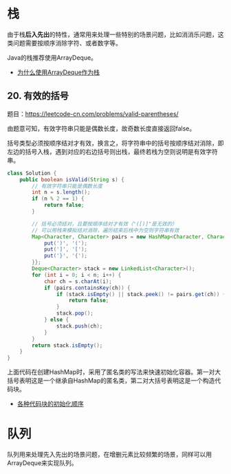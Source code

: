 <!--
date: 2021-11-09T10:34:12+08:00
lastmod: 2021-11-10T10:34:12+08:00
-->

# 栈

由于栈**后入先出**的特性，通常用来处理一些特别的场景问题，比如消消乐问题，这类问题需要按顺序消除字符、或者数字等。

Java的栈推荐使用ArrayDeque。

* [为什么使用ArrayDeque作为栈](https://javanote.doc.lewky.cn/#/all/algorithm_03_单调栈?id=%e4%b8%ba%e4%bb%80%e4%b9%88%e4%bd%bf%e7%94%a8arraydeque%e4%bd%9c%e4%b8%ba%e6%a0%88)

## 20. 有效的括号

题目：https://leetcode-cn.com/problems/valid-parentheses/

由题意可知，有效字符串只能是偶数长度，故奇数长度直接返回false。

括号类型必须按顺序结对才有效，换言之，将字符串中的括号按顺序结对消除，即左边的括号入栈，遇到对应的右边括号则出栈，最终若栈为空则说明是有效字符串。

```java
class Solution {
    public boolean isValid(String s) {
        // 有效字符串只能是偶数长度
        int n = s.length();
        if (n % 2 == 1) {
            return false;
        }

        // 括号必须结对，且要按顺序结对才有效（"([)]"是无效的）
        // 可以用栈来模拟结对消除，遍历结束后栈中为空则字符串有效
        Map<Character, Character> pairs = new HashMap<Character, Character>() {{
            put(')', '(');
            put(']', '[');
            put('}', '{');
        }};
        Deque<Character> stack = new LinkedList<Character>();
        for (int i = 0; i < n; i++) {
            char ch = s.charAt(i);
            if (pairs.containsKey(ch)) {
                if (stack.isEmpty() || stack.peek() != pairs.get(ch)) {
                    return false;
                }
                stack.pop();
            } else {
                stack.push(ch);
            }
        }
        return stack.isEmpty();
    }
}
```

上面代码在创建HashMap时，采用了匿名类的写法来快速初始化容器。第一对大括号表明这是一个继承自HashMap的匿名类，第二对大括号表明这是一个构造代码块。

* [各种代码块的初始化顺序](http://localhost:3000/#/all/basic_05_关键字?id=%e5%88%9d%e5%a7%8b%e5%8c%96%e9%a1%ba%e5%ba%8f)

<!--
## 301. 删除无效的括号

题目：https://leetcode-cn.com/problems/remove-invalid-parentheses/
-->

# 队列

队列用来处理先入先出的场景问题，在增删元素比较频繁的场景，同样可以用ArrayDeque来实现队列。